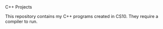 C++ Projects

This repository contains my C++ programs created in CS10.
They require a compiler to run.